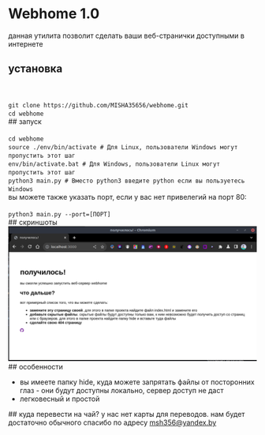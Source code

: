 # Webhome 1.0
данная утилита позволит сделать ваши веб-странички доступными в интернете
## установка
<br>
<code>
git clone https://github.com/MISHA35656/webhome.git
cd webhome
</code>
## запуск
<br>
<code>
cd webhome
source ./env/bin/activate # Для Linux, пользователи Windows могут пропустить этот шаг
env/bin/activate.bat # Для Windows, пользователи Linux могут пропустить этот шаг
python3 main.py # Вместо python3 введите python если вы пользуетесь Windows
</code>
вы можете также указать порт, если у вас нет привелегий на порт 80:
<br>
<code>
python3 main.py --port=[ПОРТ]
</code>
## скриншоты
<img src="https://github.com/MISHA35656/webhome/blob/main/demo.png?raw=true">
## особенности
<ul>
	<li>вы имеете папку hide, куда можете запрятать файлы от посторонних глаз - они будут доступны локально, сервер доступ не даст</li>
	<li>легковесный и простой</li>
</ul>
## куда перевести на чай?
у нас нет карты для переводов. нам будет достаточно обычного спасибо по адресу <a href="mailto:msh356@yandex.by">msh356@yandex.by</a>

